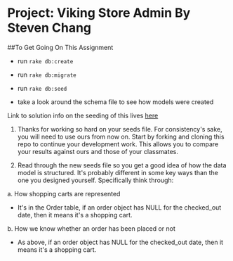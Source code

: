 Project: Viking Store Admin
By Steven Chang
========================

##To Get Going On This Assignment
- run `rake db:create`
- run `rake db:migrate`
- run `rake db:seed`

- take a look around the schema file to see how models were created

Link to solution info on the seeding of this lives [here](https://gist.github.com/betweenparentheses/0b6b325ceaaea76a521d)

1. Thanks for working so hard on your seeds file. For consistency's sake, you will need to use ours from now on. Start by forking and cloning this repo to continue your development work. This allows you to compare your results against ours and those of your classmates.

2. Read through the new seeds file so you get a good idea of how the data model is structured. It's probably different in some key ways than the one you designed yourself. Specifically think through:

a. How shopping carts are represented
- It's in the Order table, if an order object has NULL for the checked_out date, then it means it's a shopping cart.

b. How we know whether an order has been placed or not
- As above, if an order object has NULL for the checked_out date, then it means it's a shopping cart.
